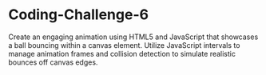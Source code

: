 # Coding-Challenge-6
Create an engaging animation using HTML5 and JavaScript that showcases a ball bouncing within a canvas element. Utilize JavaScript intervals to manage animation frames and collision detection to simulate realistic bounces off canvas edges.

